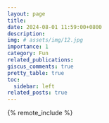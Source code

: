 ```yaml
---
layout: page
title:
date: 2024-08-01 11:59:00+0800
description:
img: # assets/img/12.jpg
importance: 1
category: Fun
related_publications:
giscus_comments: true
pretty_table: true
toc:
  sidebar: left
related_posts: true
---
```


{% remote_include  %}
